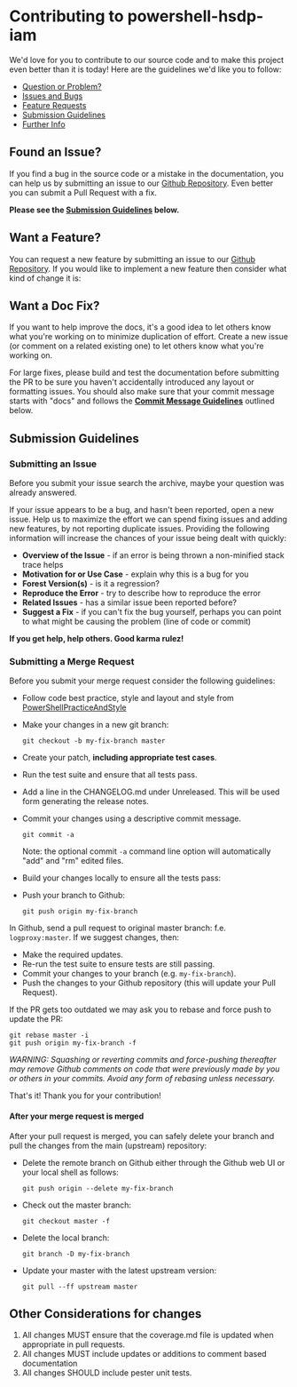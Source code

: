 # Contributing to powershell-hsdp-iam

We'd love for you to contribute to our source code and to make this project even better than it is today!
 Here are the guidelines we'd like you to follow:

 - [Question or Problem?](#question)
 - [Issues and Bugs](#issue)
 - [Feature Requests](#feature)
 - [Submission Guidelines](#submit)
 - [Further Info](#info)

## <a name="issue"></a> Found an Issue?

If you find a bug in the source code or a mistake in the documentation, you can help us by submitting an issue to our [Github Repository][github]. Even better you can submit a Pull Request with a fix.

**Please see the [Submission Guidelines](#submit) below.**

## <a name="feature"></a> Want a Feature?

You can request a new feature by submitting an issue to our [Github Repository][github]. If you would like to implement a new feature then consider what kind of change it is:

## <a name="docs"></a> Want a Doc Fix?

If you want to help improve the docs, it's a good idea to let others know what you're working on to minimize duplication of effort. Create a new issue (or comment on a related existing one) to let others know what you're working on.

For large fixes, please build and test the documentation before submitting the PR to be sure you haven't accidentally introduced any layout or formatting issues. You should also make sure that your commit message starts with "docs" and follows the **[Commit Message Guidelines](#commit)** outlined below.

## <a name="submit"></a> Submission Guidelines

### Submitting an Issue
Before you submit your issue search the archive, maybe your question was already answered.

If your issue appears to be a bug, and hasn't been reported, open a new issue. Help us to maximize the effort we can spend fixing issues and adding new features, by not reporting duplicate issues. Providing the following information will increase the chances of your issue being dealt with quickly:

* **Overview of the Issue** - if an error is being thrown a non-minified stack trace helps
* **Motivation for or Use Case** - explain why this is a bug for you
* **Forest Version(s)** - is it a regression?
* **Reproduce the Error** - try to describe how to reproduce the error
* **Related Issues** - has a similar issue been reported before?
* **Suggest a Fix** - if you can't fix the bug yourself, perhaps you can point to what might be
  causing the problem (line of code or commit)

**If you get help, help others. Good karma rulez!**

### Submitting a Merge Request
Before you submit your merge request consider the following guidelines:
* Follow code best practice, style and layout and style from [PowerShellPracticeAndStyle](https://github.com/PoshCode/PowerShellPracticeAndStyle)

* Make your changes in a new git branch:

    ```shell
    git checkout -b my-fix-branch master
    ```

* Create your patch, **including appropriate test cases**.
* Run the test suite and ensure that all tests pass.
* Add a line in the CHANGELOG.md under Unreleased. This will be used form generating the release notes.
* Commit your changes using a descriptive commit message.

    ```shell
    git commit -a
    ```
  Note: the optional commit `-a` command line option will automatically "add" and "rm" edited files.

* Build your changes locally to ensure all the tests pass:
* Push your branch to Github:

    ```shell
    git push origin my-fix-branch
    ```

In Github, send a pull request to original master branch: f.e. `logproxy:master`.
If we suggest changes, then:

* Make the required updates.
* Re-run the test suite to ensure tests are still passing.
* Commit your changes to your branch (e.g. `my-fix-branch`).
* Push the changes to your Github repository (this will update your Pull Request).

If the PR gets too outdated we may ask you to rebase and force push to update the PR:

```shell
git rebase master -i
git push origin my-fix-branch -f
```

_WARNING: Squashing or reverting commits and force-pushing thereafter may remove Github comments on code that were previously made by you or others in your commits. Avoid any form of rebasing unless necessary._

That's it! Thank you for your contribution!

#### After your merge request is merged

After your pull request is merged, you can safely delete your branch and pull the changes
from the main (upstream) repository:

* Delete the remote branch on Github either through the Github web UI or your local shell as follows:

    ```shell
    git push origin --delete my-fix-branch
    ```

* Check out the master branch:

    ```shell
    git checkout master -f
    ```

* Delete the local branch:

    ```shell
    git branch -D my-fix-branch
    ```

* Update your master with the latest upstream version:

    ```shell
    git pull --ff upstream master
    ```

## Other Considerations for changes

1. All changes MUST ensure that the coverage.md file is updated when appropriate in pull requests.
2. All changes MUST include updates or additions to comment based documentation
3. All changes SHOULD include pester unit tests.

[contribute]: CONTRIBUTING.md
[github]: https://github.com/philips-software/powershell-hsdp-iam/issues